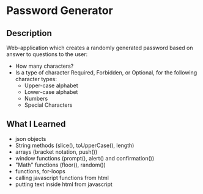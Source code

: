 # Password Generator

## Description
Web-application which creates a randomly generated password based on answer to questions to the user:
* How many characters?
* Is a type of character Required, Forbidden, or Optional, for the following character types:
  * Upper-case alphabet
  * Lower-case alphabet
  * Numbers
  * Special Characters

## What I Learned
* json objects
* String methods (slice(), toUpperCase(), length)
* arrays (bracket notation, push())
* window functions (prompt(), alert() and confirmation())
* "Math" functions (floor(), random())
* functions, for-loops
* calling javascript functions from html 
* putting text inside html from javascript
